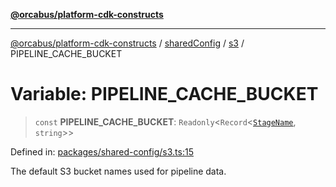 [**@orcabus/platform-cdk-constructs**](../../../../../../README.md)

***

[@orcabus/platform-cdk-constructs](../../../../../../README.md) / [sharedConfig](../../../README.md) / [s3](../README.md) / PIPELINE\_CACHE\_BUCKET

# Variable: PIPELINE\_CACHE\_BUCKET

> `const` **PIPELINE\_CACHE\_BUCKET**: `Readonly`\<`Record`\<[`StageName`](../../account/type-aliases/StageName.md), `string`\>\>

Defined in: [packages/shared-config/s3.ts:15](https://github.com/OrcaBus/platform-cdk-constructs/blob/main/packages/shared-config/s3.ts#L15)

The default S3 bucket names used for pipeline data.
